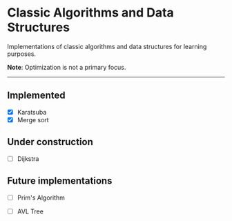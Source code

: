 # Classic Algorithms and Data Structures

Implementations of classic algorithms and data structures for learning purposes.

**Note**: Optimization is not a primary focus.

---

## Implemented

-[x] Karatsuba
-[x] Merge sort

## Under construction

-[ ] Dijkstra


## Future implementations

-[ ] Prim's Algorithm
-[ ] AVL Tree



